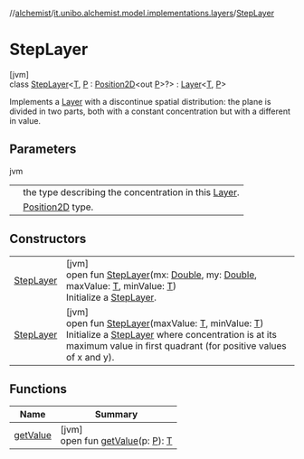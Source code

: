 //[alchemist](../../../index.md)/[it.unibo.alchemist.model.implementations.layers](../index.md)/[StepLayer](index.md)

# StepLayer

[jvm]\
class [StepLayer](index.md)<[T](index.md), [P](index.md) : [Position2D](../../it.unibo.alchemist.model.interfaces/-position2-d/index.md)<out [P](../../it.unibo.alchemist.model.interfaces/-route/index.md)>?> : [Layer](../../it.unibo.alchemist.model.interfaces/-layer/index.md)<[T](index.md), [P](../../it.unibo.alchemist.model.interfaces/-route/index.md)> 

Implements a [Layer](../../it.unibo.alchemist.model.interfaces/-layer/index.md) with a discontinue spatial distribution: the plane is divided in two parts, both with a constant concentration but with a different in value.

## Parameters

jvm

| | |
|---|---|
| <T> | the type describing the concentration in this [Layer](../../it.unibo.alchemist.model.interfaces/-layer/index.md). |
| <P> | [Position2D](../../it.unibo.alchemist.model.interfaces/-position2-d/index.md) type. |

## Constructors

| | |
|---|---|
| [StepLayer](-step-layer.md) | [jvm]<br>open fun [StepLayer](-step-layer.md)(mx: [Double](https://kotlinlang.org/api/latest/jvm/stdlib/kotlin/-double/index.html), my: [Double](https://kotlinlang.org/api/latest/jvm/stdlib/kotlin/-double/index.html), maxValue: [T](index.md), minValue: [T](index.md))<br>Initialize a [StepLayer](index.md). |
| [StepLayer](-step-layer.md) | [jvm]<br>open fun [StepLayer](-step-layer.md)(maxValue: [T](index.md), minValue: [T](index.md))<br>Initialize a [StepLayer](index.md) where concentration is at its maximum value in first quadrant (for positive values of x and y). |

## Functions

| Name | Summary |
|---|---|
| [getValue](get-value.md) | [jvm]<br>open fun [getValue](get-value.md)(p: [P](../../it.unibo.alchemist.model.interfaces/-route/index.md)): [T](index.md) |
